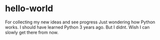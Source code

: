 # hello-world
For collecting my new ideas and see progress
Just wondering how Python works.
I should have learned Python 3 years ago.
But I didnt.
Wish I can slowly get there from now.
